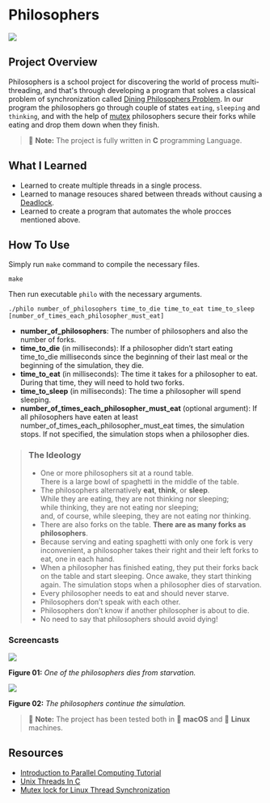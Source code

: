 # Philosophers

![](https://upload.wikimedia.org/wikipedia/commons/thumb/7/7b/An_illustration_of_the_dining_philosophers_problem.png/800px-An_illustration_of_the_dining_philosophers_problem.png)

## Project Overview

Philosophers is a school project for discovering the world of process multi-threading, and that's through developing a program that solves a classical problem of synchronization called [Dining Philosophers Problem](https://en.wikipedia.org/wiki/Dining_philosophers_problem). In our program the philosophers go through couple of states `eating`, `sleeping` and `thinking`, and with the help of [mutex](https://learn.microsoft.com/en-us/dotnet/standard/threading/mutexes) philosophers secure their forks while eating and drop them down when they finish.

> :memo: **Note:** The project is fully written in **C** programming Language.

## What I Learned

- Learned to create multiple threads in a single process.
- Learned to manage resouces shared between threads without causing a [Deadlock](https://en.wikipedia.org/wiki/Deadlock).
- Learned to create a program that automates the whole procces mentioned above.

## How To Use

Simply run `make` command to compile the necessary files. 

```console
make
```

Then run executable `philo` with the necessary arguments.

```console
./philo number_of_philosophers time_to_die time_to_eat time_to_sleep [number_of_times_each_philosopher_must_eat]
```

- **number_of_philosophers**: The number of philosophers and also the number
of forks.
- **time_to_die** (in milliseconds): If a philosopher didn’t start eating time_to_die
milliseconds since the beginning of their last meal or the beginning of the simulation, they die.
- **time_to_eat** (in milliseconds): The time it takes for a philosopher to eat.
During that time, they will need to hold two forks.
- **time_to_sleep** (in milliseconds): The time a philosopher will spend sleeping.
- **number_of_times_each_philosopher_must_eat** (optional argument): If all
philosophers have eaten at least number_of_times_each_philosopher_must_eat
times, the simulation stops. If not specified, the simulation stops when a
philosopher dies.

> ### The Ideology
>
>- One or more philosophers sit at a round table.<br>There is a large bowl of spaghetti in the middle of the table.
>- The philosophers alternatively **eat**, **think**, or **sleep**.<br>
While they are eating, they are not thinking nor sleeping;<br>
while thinking, they are not eating nor sleeping;<br>
and, of course, while sleeping, they are not eating nor thinking.
>- There are also forks on the table. **There are as many forks as philosophers**.
>- Because serving and eating spaghetti with only one fork is very inconvenient, a
philosopher takes their right and their left forks to eat, one in each hand.
>- When a philosopher has finished eating, they put their forks back on the table and
start sleeping. Once awake, they start thinking again. The simulation stops when
a philosopher dies of starvation.
>- Every philosopher needs to eat and should never starve.
>- Philosophers don’t speak with each other.
>- Philosophers don’t know if another philosopher is about to die.
>- No need to say that philosophers should avoid dying!

### Screencasts

![](https://media.giphy.com/media/7HIGNeTVOZlHfIaaea/giphy.gif)

**Figure 01:** *One of the philosophers dies from starvation.*


![](https://media.giphy.com/media/Feo4OSQdR79vFsL41m/giphy.gif)

**Figure 02:** *The philosophers continue the simulation.*

> :memo: **Note:** The project has been tested both in 🍏 **macOS** and 🐧 **Linux** machines.

## Resources

- [Introduction to Parallel Computing Tutorial](https://hpc.llnl.gov/documentation/tutorials/introduction-parallel-computing-tutorial)
- [Unix Threads In C](https://youtube.com/playlist?list=PLfqABt5AS4FmuQf70psXrsMLEDQXNkLq2)
- [Mutex lock for Linux Thread Synchronization](https://www.geeksforgeeks.org/mutex-lock-for-linux-thread-synchronization/)
